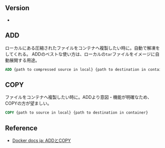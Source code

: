 ## Version
- 

## ADD
ローカルにある圧縮されたファイルをコンテナへ複製したい時に。自動で解凍をしてくれる。
ADDのベストな使い方は、ローカルの`tar`ファイルをイメージに自動展開する用途。
```dockerfile
ADD {path to compressed source in local} {path to destination in container}
```
## COPY
ファイルをコンテナへ複製したい時に。ADDより意図・機能が明確なため、COPYの方が望ましい。
```dockerfile
COPY {path to source in local} {path to destination in container}
```

## Reference
- [Docker docs ja: ADDとCOPY](https://docs.docker.jp/engine/userguide/eng-image/dockerfile_best-practice.html#add-copy)
